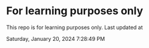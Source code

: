 # For learning purposes only
This repo is for learning purposes only.
Last updated at

Saturday, January 20, 2024 7:28:49 PM

